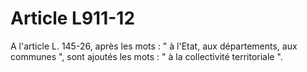 # Article L911-12

A l'article L. 145-26, après les mots : " à l'Etat, aux départements, aux communes ", sont ajoutés les mots : " à la collectivité territoriale ".
